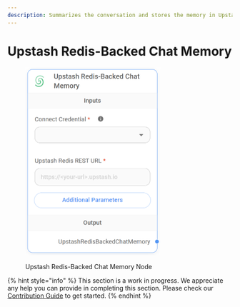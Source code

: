 ```yaml
---
description: Summarizes the conversation and stores the memory in Upstash Redis server.
---
```


# Upstash Redis-Backed Chat Memory

<figure><img src="../../../.gitbook/assets/image--112-.png" alt="" width="302"><figcaption><p>Upstash Redis-Backed Chat Memory Node</p></figcaption></figure>

{% hint style="info" %}
This section is a work in progress. We appreciate any help you can provide in completing this section. Please check our [Contribution Guide](../../../contributing/) to get started.
{% endhint %}
